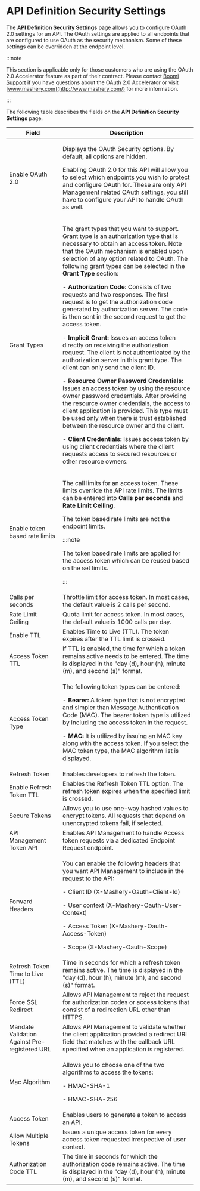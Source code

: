 ﻿---
sidebar_position: 7
---

# API Definition Security Settings

<head>
  <meta name="guidename" content="API Management"/>
  <meta name="context" content="GUID-668f92df-4081-460e-a437-acf738dca4e9"/>
</head>

The **API Definition Security Settings** page allows you to configure OAuth 2.0 settings for an API. The OAuth settings are applied to all endpoints that are configured to use OAuth as the security mechanism. Some of these settings can be overridden at the endpoint level. 

:::note

This section is applicable only for those customers who are using the OAuth 2.0 Accelerator feature as part of their contract. Please contact [Boomi Support](https://community.boomi.com/s/support) if you have questions about the OAuth 2.0 Accelerator or visit [www.mashery.com](http://www.mashery.com/) for more information. 

:::

The following table describes the fields on the **API Definition Security Settings** page. 

|**Field** |**Description** |
| -------- | ------- |
|Enable OAuth 2.0|<p>Displays the OAuth Security options. By default, all options are hidden. </p><p>Enabling OAuth 2.0 for this API will allow you to select which endpoints you wish to protect and configure OAuth for. These are only API Management related OAuth settings, you still have to configure your API to handle OAuth as well. </p>|
|Grant Types|<p>The grant types that you want to support. Grant type is an authorization type that is necessary to obtain an access token. Note that the OAuth mechanism is enabled upon selection of any option related to OAuth. The following grant types can be selected in the **Grant Type** section: </p><p>- **Authorization Code:** Consists of two requests and two responses. The first request is to get the authorization code generated by authorization server. The code is then sent in the second request to get the access token. </p><p>- **Implicit Grant:** Issues an access token directly on receiving the authorization request. The client is not authenticated by the authorization server in this grant type. The client can only send the client ID. </p><p>- **Resource Owner Password Credentials:** Issues an access token by using the resource owner password credentials. After providing the resource owner credentials, the access to client application is provided. This type must be used only when there is trust established between the resource owner and the client. </p><p>- **Client Credentials:** Issues access token by using client credentials where the client requests access to secured resources or other resource owners. </p>|
|Enable token based rate limits|<p>The call limits for an access token. These limits override the API rate limits. The limits can be entered into **Calls per seconds** and **Rate Limit Ceiling**. </p><p>The token based rate limits are not the endpoint limits. </p><p>:::note</p><p>The token based rate limits are applied for the access token which can be reused based on the set limits.</p><p>::: </p>|
|Calls per seconds|Throttle limit for access token. In most cases, the default value is 2 calls per second. |
|Rate Limit Ceiling|Quota limit for access token. In most cases, the default value is 1000 calls per day. |
|Enable TTL|Enables Time to Live (TTL). The token expires after the TTL limit is crossed. |
|Access Token TTL|If TTL is enabled, the time for which a token remains active needs to be entered. The time is displayed in the "day (d), hour (h), minute (m), and second (s)" format. |
|Access Token Type|<p>The following token types can be entered: </p><p>- **Bearer:** A token type that is not encrypted and simpler than Message Authentication Code (MAC). The bearer token type is utilized by including the access token in the request. </p><p>- **MAC:** It is utilized by issuing an MAC key along with the access token. If you select the MAC token type, the MAC algorithm list is displayed. </p>|
|Refresh Token|Enables developers to refresh the token. |
|Enable Refresh Token TTL|Enables the Refresh Token TTL option. The refresh token expires when the specified limit is crossed. |
|Secure Tokens|Allows you to use one-way hashed values to encrypt tokens. All requests that depend on unencrypted tokens fail, if selected. |
|API Management Token API|Enables API Management to handle Access token requests via a dedicated Endpoint Request endpoint. |
|Forward Headers|<p>You can enable the following headers that you want API Management to include in the request to the API: </p><p>- Client ID (X-Mashery-Oauth-Client-Id) </p><p>- User context (X-Mashery-Oauth-User-Context) </p><p>- Access Token (X-Mashery-Oauth-Access-Token) </p><p>- Scope (X-Mashery-Oauth-Scope) </p>|
|Refresh Token Time to Live (TTL)|Time in seconds for which a refresh token remains active. The time is displayed in the "day (d), hour (h), minute (m), and second (s)" format. |
|Force SSL Redirect|Allows API Management to reject the request for authorization codes or access tokens that consist of a redirection URL other than HTTPS. |
|Mandate Validation Against Pre-registered URL|Allows API Management to validate whether the client application provided a redirect URI field that matches with the callback URL specified when an application is registered. |
|Mac Algorithm|<p>Allows you to choose one of the two algorithms to access the tokens: </p><p>- HMAC-SHA-1 </p><p>- HMAC-SHA-256</p>|
|Access Token|Enables users to generate a token to access an API. |
|Allow Multiple Tokens|Issues a unique access token for every access token requested irrespective of user context. |
|Authorization Code TTL|The time in seconds for which the authorization code remains active. The time is displayed in the "day (d), hour (h), minute (m), and second (s)" format. |

